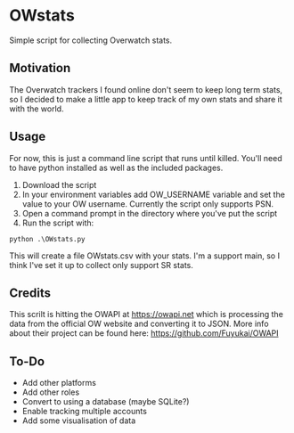 # OWstats
Simple script for collecting Overwatch stats. 

## Motivation
The Overwatch trackers I found online don't seem to keep long term stats, so I decided to make a little app to keep track of my own stats and share it with the world. 

## Usage
For now, this is just a command line script that runs until killed. You'll need to have python installed as well as the included packages. 

1. Download the script
2. In your environment variables add OW_USERNAME variable and set the value to your OW username. Currently the script only supports PSN.
3. Open a command prompt in the directory where you've put the script
4. Run the script with:

`python .\OWstats.py`

This will create a file OWstats.csv with your stats. I'm a support main, so I think I've set it up to collect only support SR stats.

## Credits

This scrilt is hitting the OWAPI at https://owapi.net which is processing the data from the official OW website and converting it to JSON. 
More info about their project can be found here: https://github.com/Fuyukai/OWAPI

## To-Do

- Add other platforms 
- Add other roles
- Convert to using a database (maybe SQLite?)
- Enable tracking multiple accounts
- Add some visualisation of data
